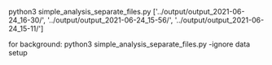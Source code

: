 python3 simple_analysis_separate_files.py
['../output/output_2021-06-24_16-30/', '../output/output_2021-06-24_15-56/', '../output/output_2021-06-24_15-11/']

for background:
python3 simple_analysis_separate_files.py -ignore data setup
